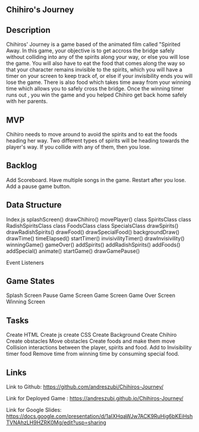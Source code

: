 ## Chihiro's Journey

## Description
Chihiros' Journey is a game based of the animated film called "Spirited Away.
In this game, your objective is to get accross the bridge safely without colliding
into any of the spirits along your way, or else you will lose the game. You will also have to eat the food that comes along the way so that your character remains invisible to the spirits, which you will have a timer on your screen to keep track of, or else if your invisibility ends you will lose the game. There is also food which takes time away from your winning time which allows you to safely cross the bridge. Once the winning timer runs out , you win the game and you helped Chihiro get back home safely with her parents.

## MVP

Chihiro needs to move around to avoid the spirits and to eat the foods heading her way.
Two different types of spirits will be heading towards the player's way.
If you collide with any of them, then you lose.


## Backlog

Add Scoreboard.
Have multiple songs in the game.
Restart after you lose.
Add a pause game button.

## Data Structure

Index.js
splashScreen()
drawChihiro()
movePlayer()
class SpiritsClass
class RadishSpiritsClass
class FoodsClass
class SpecialsClass
drawSpirits()
drawRadishSpirits()
drawFood()
drawSpecialFood()
backgroundDraw()
drawTime()
timeElapsed()
startTimer()
invisivilityTimer()
drawInvisivility()
winningGame()
gameOver()
addSpirits()
addRadishSpirits()
addFoods()
addSpecial()
animate()
startGame()
drawGamePause()

Event Listeners

## Game States
Splash Screen
Pause Game Screen
Game Screen
Game Over Screen
Winning Screen

## Tasks

Create HTML
Create js
create CSS
Create Background
Create Chihiro
Create obstacles
Move obstacles
Create foods and make them move
Collision interactions between the player,  spirits and food.
Add to Invisibility timer food
Remove time from winning time by consuming special food.

## Links
Link to Github: https://github.com/andreszubi/Chihiros-Journey/

Link for Deployed Game : https://andreszubi.github.io/Chihiros-Journey/

Link for Google Slides: https://docs.google.com/presentation/d/1aIXHqaWJw7ACK9RuHig6bKEiHshTVNAhzLH9HZRK0Mg/edit?usp=sharing